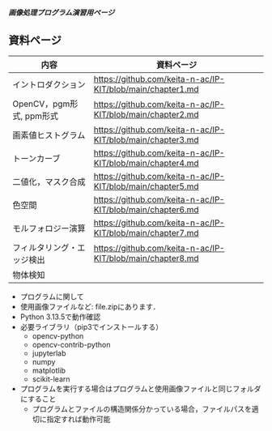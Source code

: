##### 画像処理プログラム演習用ページ

## 資料ページ
| 内容 | 資料ページ | 
| ------ | --- |
| イントロダクション | https://github.com/keita-n-ac/IP-KIT/blob/main/chapter1.md |
| OpenCV，pgm形式, ppm形式 | https://github.com/keita-n-ac/IP-KIT/blob/main/chapter2.md |
| 画素値ヒストグラム | https://github.com/keita-n-ac/IP-KIT/blob/main/chapter3.md |
| トーンカーブ | https://github.com/keita-n-ac/IP-KIT/blob/main/chapter4.md |
| 二値化，マスク合成 | https://github.com/keita-n-ac/IP-KIT/blob/main/chapter5.md |
| 色空間 | https://github.com/keita-n-ac/IP-KIT/blob/main/chapter6.md |
| モルフォロジー演算 | https://github.com/keita-n-ac/IP-KIT/blob/main/chapter7.md |
| フィルタリング・エッジ検出 | https://github.com/keita-n-ac/IP-KIT/blob/main/chapter8.md |
| 物体検知 |  |

- プログラムに関して
- 使用画像ファイルなど: file.zipにあります．
- Python 3.13.5で動作確認
- 必要ライブラリ（pip3でインストールする）
  - opencv-python
  - opencv-contrib-python
  - jupyterlab
  - numpy
  - matplotlib
  - scikit-learn
- プログラムを実行する場合はプログラムと使用画像ファイルと同じフォルダにすること
  - プログラムとファイルの構造関係分かっている場合，ファイルパスを適切に指定すれば動作可能
